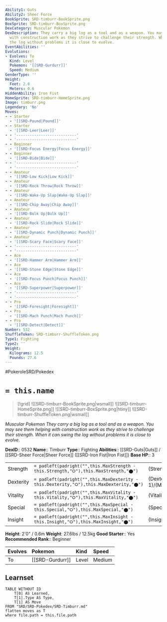 ```yaml
---
Ability1: Guts
Ability2: Sheer Force
BookSprite: SRD-timburr-BookSprite.png
BoxSprite: SRD-timburr-BoxSprite.png
DexCategory: Muscular Pokemon
DexDescription: They carry a big log as a tool and as a weapon. You may see them helping
  with construction work as they strive to challenge their strength. When it can swing
  the log without problems it is close to evolve.
EventAbilities: ''
Evolutions:
- Evolves: To
  Kind: Level
  Pokemon: '[[SRD-Gurdurr]]'
  Speed: Medium
GenderType: ''
Height:
  Feet: 2.0
  Meters: 0.6
HiddenAbility: Iron Fist
HomeSprite: SRD-timburr-HomeSprite.png
Image: timburr.png
Legendary: 'No'
Moves:
- - Starter
  - '[[SRD-Pound|Pound]]'
- - Starter
  - '[[SRD-Leer|Leer]]'
- - '---------------------------'
  - '---------------------------'
- - Beginner
  - '[[SRD-Focus Energy|Focus Energy]]'
- - Beginner
  - '[[SRD-Bide|Bide]]'
- - '---------------------------'
  - '---------------------------'
- - Amateur
  - '[[SRD-Low Kick|Low Kick]]'
- - Amateur
  - '[[SRD-Rock Throw|Rock Throw]]'
- - Amateur
  - '[[SRD-Wake-Up Slap|Wake-Up Slap]]'
- - Amateur
  - '[[SRD-Chip Away|Chip Away]]'
- - Amateur
  - '[[SRD-Bulk Up|Bulk Up]]'
- - Amateur
  - '[[SRD-Rock Slide|Rock Slide]]'
- - Amateur
  - '[[SRD-Dynamic Punch|Dynamic Punch]]'
- - Amateur
  - '[[SRD-Scary Face|Scary Face]]'
- - '---------------------------'
  - '---------------------------'
- - Ace
  - '[[SRD-Hammer Arm|Hammer Arm]]'
- - Ace
  - '[[SRD-Stone Edge|Stone Edge]]'
- - Ace
  - '[[SRD-Focus Punch|Focus Punch]]'
- - Ace
  - '[[SRD-Superpower|Superpower]]'
- - '---------------------------'
  - '---------------------------'
- - Pro
  - '[[SRD-Foresight|Foresight]]'
- - Pro
  - '[[SRD-Mach Punch|Mach Punch]]'
- - Pro
  - '[[SRD-Detect|Detect]]'
Number: 532
ShuffleToken: SRD-timburr-ShuffleToken.png
Type1: Fighting
Type2: ''
Weight:
  Kilograms: 12.5
  Pounds: 27.6
---
```


#PokeroleSRD/Pokedex

# `= this.name`

> [!grid]
> ![[SRD-timburr-BookSprite.png|wsmall]]
> ![[SRD-timburr-HomeSprite.png]]
> ![[SRD-timburr-BoxSprite.png|htiny]]
> ![[SRD-timburr-ShuffleToken.png|wsmall]]


*Muscular Pokemon*
*They carry a big log as a tool and as a weapon. You may see them helping with construction work as they strive to challenge their strength. When it can swing the log without problems it is close to evolve.*

**DexID**:: 0532
**Name**:: Timburr
**Type**:: Fighting
**Abilities**:: [[SRD-Guts|Guts]] / [[SRD-Sheer Force|Sheer Force]] ([[SRD-Iron Fist|Iron Fist]])
**Base HP**:: 3

|           |                                                                                        |                                          |
| --------- | -------------------------------------------------------------------------------------- | ---------------------------------------- |
| Strength  | `= padleft(padright("",this.MaxStrength - this.Strength,"⭘"),this.MaxStrength,"⬤")`    | (Strength::2)/(MaxStrength::5)   |
| Dexterity | `= padleft(padright("",this.MaxDexterity - this.Dexterity,"⭘"),this.MaxDexterity,"⬤")` | (Dexterity:: 1)/(MaxDexterity::3) |
| Vitality  | `= padleft(padright("",this.MaxVitality - this.Vitality,"⭘"),this.MaxVitality,"⬤")`    | (Vitality::2)/(MaxVitality::4)   |
| Special   | `= padleft(padright("",this.MaxSpecial - this.Special,"⭘"),this.MaxSpecial,"⬤")`       | (Special::1)/(MaxSpecial::3)     |
| Insight   | `= padleft(padright("",this.MaxInsight - this.Insight,"⭘"),this.MaxInsight,"⬤")`       | (Insight::1)/(MaxInsight::3)     |

**Height**: 2'0" / 0.6m
**Weight**: 27.6lbs / 12.5kg
**Good Starter**:: Yes
**Recommended Rank**:: Beginner

| Evolves   | Pokemon         | Kind   | Speed   |
|:----------|:----------------|:-------|:--------|
| To        | [[SRD-Gurdurr]] | Level  | Medium  |

## Learnset

```dataview
TABLE WITHOUT ID
    T[0] AS Learned,
    T[1].Type AS Type,
    T[1] AS Move
FROM "SRD/SRD-Pokedex/SRD-Timburr.md"
flatten moves as T
where file.path = this.file.path
```
